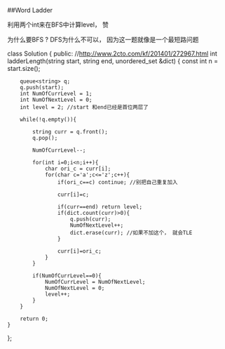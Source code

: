 ##Word Ladder

利用两个int来在BFS中计算level， 赞

为什么要BFS ?  DFS为什么不可以， 因为这一题就像是一个最短路问题


class Solution {
public:
    //http://www.2cto.com/kf/201401/272967.html
    int ladderLength(string start, string end, unordered_set<string> &dict) {
        const int n = start.size();
        
        queue<string> q;
        q.push(start);
        int NumOfCurrLevel = 1;
        int NumOfNextLevel = 0;
        int level = 2; //start 和end已经是首位两层了
        
        while(!q.empty()){
            
            string curr = q.front();
            q.pop();
            
            NumOfCurrLevel--;
            
            for(int i=0;i<n;i++){
                char ori_c = curr[i];
                for(char c='a';c<='z';c++){
                    if(ori_c==c) continue; //别把自己重复加入
                    
                    curr[i]=c;
                    
                    if(curr==end) return level;
                    if(dict.count(curr)>0){
                        q.push(curr);
                        NumOfNextLevel++;
                        dict.erase(curr); //如果不加这个， 就会TLE
                    }
                    
                    curr[i]=ori_c;
                }
            }
            
            if(NumOfCurrLevel==0){
                NumOfCurrLevel = NumOfNextLevel;
                NumOfNextLevel = 0;
                level++;
            }
        }
        
        return 0;
    }
};